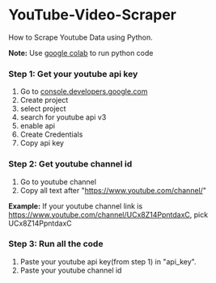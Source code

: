 # YouTube-Video-Scraper
How to Scrape Youtube Data using Python.


**Note:** Use <a href="https://colab.research.google.com/">google colab</a> to run python code

### Step 1: Get your youtube api key
1. Go to <a href="https://console.developers.google.com/">console.developers.google.com</a>
2. Create project
3. select project
4. search for youtube api v3
5. enable api
6. Create Credentials
7. Copy api key

### Step 2: Get youtube channel id
1. Go to youtube channel
2. Copy all text after "https://www.youtube.com/channel/"

**Example:** If your youtube channel link is https://www.youtube.com/channel/UCx8Z14PpntdaxC, pick UCx8Z14PpntdaxC

### Step 3: Run all the code
1. Paste your youtube api key(from step 1) in "api_key".
2. Paste your youtube channel id
